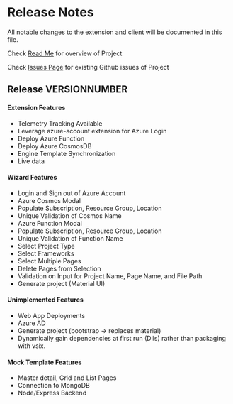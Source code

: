 # Release Notes

All notable changes to the extension and client will be documented in this file.

Check [Read Me](https://github.com/Microsoft/WebTemplateStudio/blob/master/README.md/) for overview of Project

Check [Issues Page](https://github.com/Microsoft/WebTemplateStudio/issues/) for existing Github issues of Project


## Release __VERSIONNUMBER__

#### Extension Features
- Telemetry Tracking Available
- Leverage azure-account extension for Azure Login
- Deploy Azure Function
- Deploy Azure CosmosDB
- Engine Template Synchronization
- Live data

#### Wizard Features
- Login and Sign out of Azure Account
- Azure Cosmos Modal
- Populate Subscription, Resource Group, Location
- Unique Validation of Cosmos Name
- Azure Function Modal
- Populate Subscription, Resource Group, Location
- Unique Validation of Function Name
- Select Project Type
- Select Frameworks
- Select Multiple Pages
- Delete Pages from Selection
- Validation on Input for Project Name, Page Name, and File Path
- Generate project (Material UI)

#### Unimplemented Features
- Web App Deployments
- Azure AD 
- Generate project (bootstrap -> replaces material) 
- Dynamically gain dependencies at first run (Dlls) rather than packaging with vsix. 

#### Mock Template Features
- Master detail, Grid and List Pages 
- Connection to MongoDB 
- Node/Express Backend 
